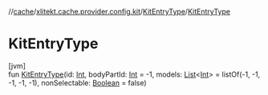 //[cache](../../../index.md)/[xlitekt.cache.provider.config.kit](../index.md)/[KitEntryType](index.md)/[KitEntryType](-kit-entry-type.md)

# KitEntryType

[jvm]\
fun [KitEntryType](-kit-entry-type.md)(id: [Int](https://kotlinlang.org/api/latest/jvm/stdlib/kotlin/-int/index.html), bodyPartId: [Int](https://kotlinlang.org/api/latest/jvm/stdlib/kotlin/-int/index.html) = -1, models: [List](https://kotlinlang.org/api/latest/jvm/stdlib/kotlin.collections/-list/index.html)&lt;[Int](https://kotlinlang.org/api/latest/jvm/stdlib/kotlin/-int/index.html)&gt; = listOf(-1, -1, -1, -1, -1), nonSelectable: [Boolean](https://kotlinlang.org/api/latest/jvm/stdlib/kotlin/-boolean/index.html) = false)
